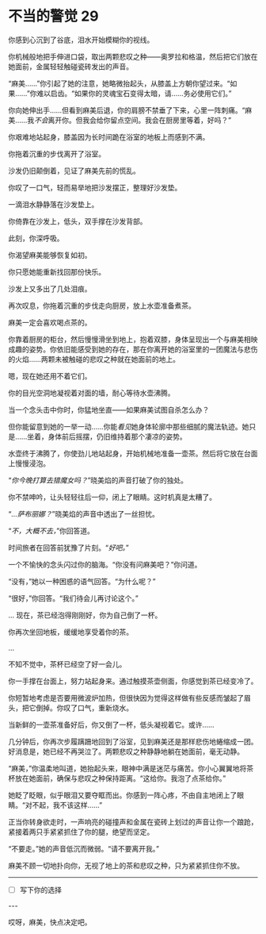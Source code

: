 # 不当的警觉 29

你感到心沉到了谷底，泪水开始模糊你的视线。

你机械般地把手伸进口袋，取出两颗悲叹之种——奥罗拉和格温，然后把它们放在她面前，金属轻轻触碰瓷砖发出的声音。

“麻美……”你引起了她的注意，她略微抬起头，从膝盖上方朝你望过来。“如果……”你难以启齿。“如果你的灵魂宝石变得太暗，请……务必使用它们。”

你向她伸出手……但看到麻美后退，你的肩膀不禁垂了下来，心里一阵刺痛。“麻美……我*不会*离开你。但我会给你留点空间。我会在厨房里等着，好吗？”

你艰难地站起身，膝盖因为长时间跪在浴室的地板上而感到不满。

你拖着沉重的步伐离开了浴室。

沙发仍旧颠倒着，见证了麻美先前的慌乱。

你叹了一口气，轻而易举地把沙发摆正，整理好沙发垫。

一滴泪水静静落在沙发垫上。

你倚靠在沙发上，低头，双手撑在沙发背部。

此刻，你深呼吸。

你渴望麻美能够恢复如初。

你只愿她能重新找回那份快乐。

沙发上又多出了几处泪痕。

再次叹息，你拖着沉重的步伐走向厨房，放上水壶准备煮茶。

麻美一定会喜欢喝点茶的。

你靠着厨房的柜台，然后慢慢滑坐到地上，抱着双膝，身体呈现出一个与麻美相映成趣的姿势。你依旧能感受到她的存在，那在你离开她的浴室里的一团魔法与悲伤的火焰……两颗未被触碰的悲叹之种就在她面前的地上。

嗯，现在她还用不着它们。

你的目光空洞地凝视着对面的墙，耐心等待水壶沸腾。

当一个念头击中你时，你猛地坐直——如果麻美试图自杀怎么办？

但你能留意到她的一举一动……你能*看见*她身体轮廓中那些细腻的魔法轨迹。她只是……坐着，身体前后摇摆，仍旧维持着那个凄凉的姿势。

水壶终于沸腾了，你使劲儿地站起身，开始机械地准备一壶茶。然后将它放在台面上慢慢浸泡。

“*你今晚打算去猎魔女吗？*”晓美焰的声音打破了你的独处。

你不禁呻吟，让头轻轻往后一仰，闭上了眼睛。这时机真是太糟了。

“*...萨布丽娜？*”晓美焰的声音中透出了一丝担忧。

“*不，大概不去，*”你回答道。

时间旅者在回答前犹豫了片刻。“*好吧。*”

一个不愉快的念头闪过你的脑海。“你没有问麻美吧？”你问道。

“没有，”她以一种困惑的语气回答。“为什么呢？”

“很好，”你回答。“我们待会儿再讨论这个。”

... 现在，茶已经泡得刚刚好，你为自己倒了一杯。

你再次坐回地板，缓缓地享受着你的茶。

...

不知不觉中，茶杯已经空了好一会儿。

你一手撑在台面上，努力站起身来。通过触摸茶壶侧面，你感觉到茶已经变冷了。

你短暂地考虑是否要用微波炉加热，但很快因为觉得这样做有些反感而皱起了眉头，把它倒掉。你叹了口气，重新烧水。

当新鲜的一壶茶准备好后，你又倒了一杯，低头凝视着它。或许……

几分钟后，你再次步履蹒跚地回到了浴室，见到麻美还是那样悲伤地蜷缩成一团。好消息是，她已经不再哭泣了。两颗悲叹之种静静地躺在她面前，毫无动静。

“麻美，”你温柔地叫道，她抬起头来，眼神中满是迷茫与痛苦。你小心翼翼地将茶杯放在她面前，确保与悲叹之种保持距离。“这给你。我泡了点茶给你。”

她眨了眨眼，似乎眼泪又要夺眶而出。你感到一阵心疼，不由自主地闭上了眼睛。“对不起，我不该这样……”

正当你转身欲走时，一声响亮的碰撞声和金属在瓷砖上划过的声音让你一个踉跄，紧接着两只手紧紧抓住了你的腿，绝望而坚定。

“不要走。”她的声音低沉而微弱。“请不要离开我。”

麻美不顾一切地扑向你，无视了地上的茶和悲叹之种，只为紧紧抓住你不放。

---

- [ ] 写下你的选择

---​

哎呀，麻美，快点决定吧。
